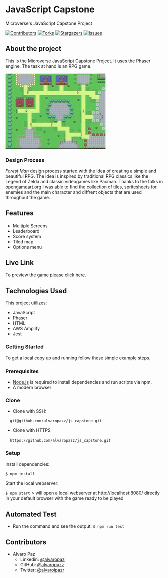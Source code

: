 # JavaScript Capstone

Microverse's JavaScript Capstone Project

[![Contributors][contributors-shield]][contributors-url]
[![Forks][forks-shield]][forks-url]
[![Stargazers][stars-shield]][stars-url]
[![Issues][issues-shield]][issues-url]

## About the project

This is the Microverse JavaScript Capstone Project. It uses the Phaser engine. 
The task at hand is an RPG game. 

![Image](./assets/game.gif)

### Design Process

*Forest Man* design process started with the idea of creating a simple and beautiful RPG. The idea is inspired by traditional RPG classics like the Legend of Zelda and classic videogames like Pacman. 
Thanks to the folks in [opengameart.org](https://opengameart.org/) I was able to find the collection of tiles, spritesheets for enemies and the main character and diffrent objects that are used throughout the game.

## Features

- Multiple Screens
- Leaderboard
- Score system
- Tiled map
- Options menu

## Live Link

To preview the game please click [here](https://feature-working.d2e9bwicswb6z5.amplifyapp.com/).

## Technologies Used

This project utilizes:

- JavaScript
- Phaser
- HTML
- AWS Amplify
- Jest

### Getting Started

To get a local copy up and running follow these simple example steps.

### Prerequisites

 * [Node.js](https://nodejs.org/) is required to install dependencies and run scripts via npm.
 * A modern browser

### Clone

  - Clone with SSH:
  ```
    git@github.com:alvaropazz/js_capstone.git
  ```
  - Clone with HTTPS
  ```
    https://github.com/alvaropazz/js_capstone.git
  ```

### Setup

Install dependencies:

```
$ npm install
```

Start the local webserver:

```$ npm start``` > will open a local webserver at http://localhost:8080/ directly in your default browser with the game ready to be played

  ## Automated Test

* Run the command and see the output:
```$ npm run test```

## Contributors

- Alvaro Paz
  - Linkedin: [@alvaropaz](https://linkedin.com/in/alvaropaz/)
  - GitHub: [@alvaropazz](https://github.com/alvaropazz)
  - Twitter: [@alvaroipazr](https://twitter.com/alvaroipazr)

<!-- MARKDOWN LINKS & IMAGES -->

[contributors-shield]: https://img.shields.io/github/contributors/alvaropazz/js_capstone.svg?style=flat-square
[contributors-url]: https://github.com/alvaropazz/js_capstone/graphs/contributors
[forks-shield]: https://img.shields.io/github/forks/alvaropazz/js_capstone.svg?style=flat-square
[forks-url]: https://github.com/alvaropazz/js_capstone/network/members
[stars-shield]: https://img.shields.io/github/stars/alvaropazz/js_capstone.svg?style=flat-square
[stars-url]: https://github.com/alvaropazz/js_capstone/stargazers
[issues-shield]: https://img.shields.io/github/issues/alvaropazz/js_capstone.svg?style=flat-square
[issues-url]: https://github.com/alvaropazz/js_capstone/issues

